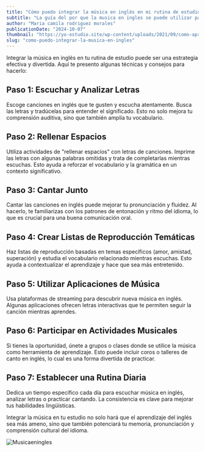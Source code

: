```yaml
---
title: "Cómo puedo integrar la música en inglés en mi rutina de estudio"
subtitle: "La guía del por que la musica en ingles se puede utilizar para aprender ingles"
author: "Maria camila rodriguez morales"
publicationDate: "2024-10-07"
thumbnail: "https://yo-estudio.site/wp-content/uploads/2021/09/como-aprender-ingles-con-musica.jpg"
slug: "como-puedo-integrar-la-musica-en-ingles"
---
```


Integrar la música en inglés en tu rutina de estudio puede ser una estrategia efectiva y divertida. Aquí te presento algunas técnicas y consejos para hacerlo:

## Paso 1: Escuchar y Analizar Letras
Escoge canciones en inglés que te gusten y escucha atentamente. Busca las letras y tradúcelas para entender el significado. Esto no solo mejora tu comprensión auditiva, sino que también amplía tu vocabulario.

## Paso 2: Rellenar Espacios
Utiliza actividades de "rellenar espacios" con letras de canciones. Imprime las letras con algunas palabras omitidas y trata de completarlas mientras escuchas. Esto ayuda a reforzar el vocabulario y la gramática en un contexto significativo.

## Paso 3: Cantar Junto
Cantar las canciones en inglés puede mejorar tu pronunciación y fluidez. Al hacerlo, te familiarizas con los patrones de entonación y ritmo del idioma, lo que es crucial para una buena comunicación oral.

## Paso 4: Crear Listas de Reproducción Temáticas
Haz listas de reproducción basadas en temas específicos (amor, amistad, superación) y estudia el vocabulario relacionado mientras escuchas. Esto ayuda a contextualizar el aprendizaje y hace que sea más entretenido.

## Paso 5: Utilizar Aplicaciones de Música
Usa plataformas de streaming para descubrir nueva música en inglés. Algunas aplicaciones ofrecen letras interactivas que te permiten seguir la canción mientras aprendes.

## Paso 6: Participar en Actividades Musicales
Si tienes la oportunidad, únete a grupos o clases donde se utilice la música como herramienta de aprendizaje. Esto puede incluir coros o talleres de canto en inglés, lo cual es una forma divertida de practicar.

## Paso 7: Establecer una Rutina Diaria
Dedica un tiempo específico cada día para escuchar música en inglés, analizar letras o practicar cantando. La consistencia es clave para mejorar tus habilidades lingüísticas.

Integrar la música en tu estudio no solo hará que el aprendizaje del inglés sea más ameno, sino que también potenciará tu memoria, pronunciación y comprensión cultural del idioma.


![Musicaeningles](https://https://www.aprenderinglesrapidoyfacil.com/wp-content/uploads/2019/09/aprender-ingles-con-canciones-696x696.png)